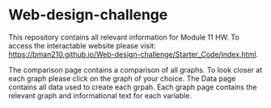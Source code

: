 # Web-design-challenge

This repository contains all relevant information for Module 11 HW. To access the interactable website please visit: https://bman210.github.io/Web-design-challenge/Starter_Code/index.html. 

The comparison page contains a comparison of all graphs. To look closer at each graph please click on the graph of your choice.
The Data page contains all data used to create each grpah.
Each graph page contains the relevant graph and informational text for each variable.
